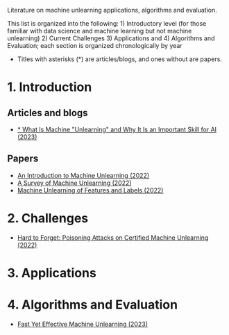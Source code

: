 Literature on machine unlearning applications, algorithms and evaluation. 

This list is organized into the following: 1) Introductory level (for those familiar with data science and machine learning but not machine unlearning) 2) Current Challenges 3) Applications and 4) Algorithms and Evaluation; each section is organized chronologically by year

- Titles with asterisks (*) are articles/blogs, and ones without are papers.

# 1. Introduction
## Articles and blogs 
- [* What Is Machine "Unlearning" and Why It Is an Important Skill for AI (2023)](https://www.jumpstartmag.com/what-is-machine-unlearning-and-why-it-is-an-important-skill-for-ai/)

## Papers
- [An Introduction to Machine Unlearning (2022)](https://arxiv.org/pdf/2209.00939.pdf)
- [A Survey of Machine Unlearning (2022)](https://arxiv.org/pdf/2209.02299.pdf)
- [Machine Unlearning of Features and Labels (2022)](https://arxiv.org/pdf/2108.11577.pdf)

# 2. Challenges 
- [Hard to Forget: Poisoning Attacks on Certified Machine Unlearning (2022)](https://arxiv.org/pdf/2109.08266.pdf)
# 3. Applications 
# 4. Algorithms and Evaluation 
- [Fast Yet Effective Machine Unlearning (2023)](https://arxiv.org/pdf/2111.08947.pdf)

